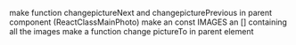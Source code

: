 make function changepictureNext and changepicturePrevious in parent component (ReactClassMainPhoto)
make an const IMAGES an [] containing all the images
make a function change pictureTo in parent element
